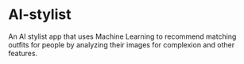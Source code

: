 # AI-stylist
An AI stylist app that uses Machine Learning to recommend matching outfits for people by analyzing their images for complexion and other features.
